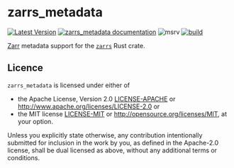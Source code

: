 # zarrs_metadata

[![Latest Version](https://img.shields.io/crates/v/zarrs_metadata.svg)](https://crates.io/crates/zarrs_metadata)
[![zarrs_metadata documentation](https://docs.rs/zarrs_metadata/badge.svg)](https://docs.rs/zarrs_metadata)
![msrv](https://img.shields.io/crates/msrv/zarrs_metadata)
[![build](https://github.com/LDeakin/zarrs/actions/workflows/ci.yml/badge.svg)](https://github.com/LDeakin/zarrs/actions/workflows/ci.yml)

[Zarr](https://zarr-specs.readthedocs.io/) metadata support for the [`zarrs`](https://crates.io/crates/zarrs) Rust crate.

## Licence
`zarrs_metadata` is licensed under either of
 - the Apache License, Version 2.0 [LICENSE-APACHE](./LICENCE-APACHE) or <http://www.apache.org/licenses/LICENSE-2.0> or
 - the MIT license [LICENSE-MIT](./LICENCE-MIT) or <http://opensource.org/licenses/MIT>, at your option.

Unless you explicitly state otherwise, any contribution intentionally submitted for inclusion in the work by you, as defined in the Apache-2.0 license, shall be dual licensed as above, without any additional terms or conditions.
